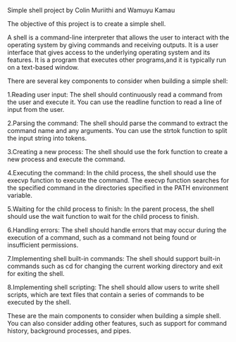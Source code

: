 Simple shell project by Colin Muriithi and Wamuyu Kamau

The objective of this project is to create a simple shell.

A shell is a command-line interpreter that allows the user
to interact with the operating system by giving commands
and receiving outputs.
It is a user interface that gives access to the underlying operating system
and its features.
It is a program that executes other programs,and it is typically run on
a text-based window.

There are several key components to consider when building a simple shell:

1.Reading user input: 
The shell should continuously read a command from the user and execute it. 
You can use the readline function to read a line of input from the user.

2.Parsing the command: 
The shell should parse the command to extract the command name and any arguments. 
You can use the strtok function to split the input string into tokens.

3.Creating a new process: 
The shell should use the fork function to create a new process and execute the command.

4.Executing the command: 
In the child process, the shell should use the execvp function to execute the command.
The execvp function searches for the specified command in the directories specified in the PATH environment variable.

5.Waiting for the child process to finish: 
In the parent process,
the shell should use the wait function to wait for the child process to finish.

6.Handling errors: 
The shell should handle errors that may occur during the execution of a command,
such as a command not being found or insufficient permissions.

7.Implementing shell built-in commands: 
The shell should support built-in commands such as cd for changing
the current working directory and exit for exiting the shell.

8.Implementing shell scripting:
The shell should allow users to write shell scripts,
which are text files that contain a series of commands to be executed by the shell.

These are the main components to consider when building a simple shell.
 You can also consider adding other features, such as support for command history, background processes, and pipes.

